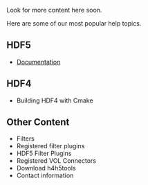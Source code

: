 Look for more content here soon.

Here are some of our most popular help topics.

## HDF5 
* [Documentation](https://docs.hdfgroup.org/hdf5/develop/)

## HDF4 
* Building HDF4 with Cmake

## Other Content 
* Filters
* Registered filter plugins
* HDF5 Filter Plugins
* Registered VOL Connectors 
* Download h4h5tools
* Contact information 
